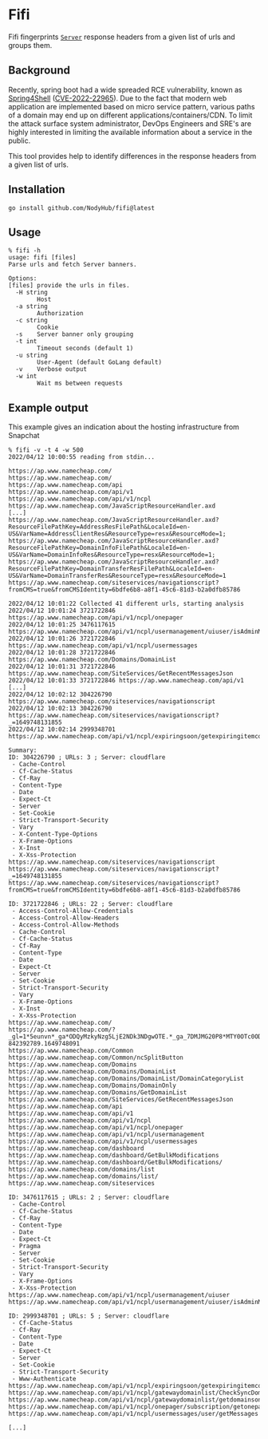 # Fifi

Fifi fingerprints [`Server`](https://developer.mozilla.org/en-US/docs/Web/HTTP/Headers/Server) response headers from a given list of urls and groups them.

## Background

Recently, spring boot had a wide spreaded RCE vulnerability, known as [Spring4Shell](https://portswigger.net/daily-swig/spring4shell-microsoft-cisa-warn-of-limited-in-the-wild-exploitation) ([CVE-2022-22965](https://cve.mitre.org/cgi-bin/cvename.cgi?name=CVE-2022-22965)). Due to the fact that modern web application are implemented based on micro service pattern, various paths of a domain may end up on different applications/containers/CDN. To limit the attack surface system administrator, DevOps Engineers and SRE's are highly interested in limiting the available information about a service in the public.

This tool provides help to identify differences in the response headers from a given list of urls.

## Installation

```
go install github.com/NodyHub/fifi@latest
```

## Usage

```
% fifi -h
usage: fifi [files]
Parse urls and fetch Server banners.

Options:
[files] provide the urls in files.
  -H string
    	Host
  -a string
    	Authorization
  -c string
    	Cookie
  -s	Server banner only grouping
  -t int
    	Timeout seconds (default 1)
  -u string
    	User-Agent (default GoLang default)
  -v	Verbose output
  -w int
    	Wait ms between requests
```

## Example output

This example gives an indication about the hosting infrastructure from Snapchat

```shell
% fifi -v -t 4 -w 500
2022/04/12 10:00:55 reading from stdin...

https://ap.www.namecheap.com/
https://ap.www.namecheap.com/
https://ap.www.namecheap.com/api
https://ap.www.namecheap.com/api/v1
https://ap.www.namecheap.com/api/v1/ncpl
https://ap.www.namecheap.com/JavaScriptResourceHandler.axd
[...]
https://ap.www.namecheap.com/JavaScriptResourceHandler.axd?ResourceFilePathKey=AddressResFilePath&LocaleId=en-US&VarName=AddressClientRes&ResourceType=resx&ResourceMode=1;
https://ap.www.namecheap.com/JavaScriptResourceHandler.axd?ResourceFilePathKey=DomainInfoFilePath&LocaleId=en-US&VarName=DomainInfoRes&ResourceType=resx&ResourceMode=1;
https://ap.www.namecheap.com/JavaScriptResourceHandler.axd?ResourceFilePathKey=DomainTransferResFilePath&LocaleId=en-US&VarName=DomainTransferRes&ResourceType=resx&ResourceMode=1
https://ap.www.namecheap.com/siteservices/navigationscript?fromCMS=true&fromCMSIdentity=6bdfe6b8-a8f1-45c6-81d3-b2a0dfb85786

2022/04/12 10:01:22 Collected 41 different urls, starting analysis
2022/04/12 10:01:24 3721722846 https://ap.www.namecheap.com/api/v1/ncpl/onepager
2022/04/12 10:01:25 3476117615 https://ap.www.namecheap.com/api/v1/ncpl/usermanagement/uiuser/isAdminMode
2022/04/12 10:01:26 3721722846 https://ap.www.namecheap.com/api/v1/ncpl/usermessages
2022/04/12 10:01:28 3721722846 https://ap.www.namecheap.com/Domains/DomainList
2022/04/12 10:01:31 3721722846 https://ap.www.namecheap.com/SiteServices/GetRecentMessagesJson
2022/04/12 10:01:33 3721722846 https://ap.www.namecheap.com/api/v1
[...]
2022/04/12 10:02:12 304226790 https://ap.www.namecheap.com/siteservices/navigationscript
2022/04/12 10:02:13 304226790 https://ap.www.namecheap.com/siteservices/navigationscript?_=1649748131855
2022/04/12 10:02:14 2999348701 https://ap.www.namecheap.com/api/v1/ncpl/expiringsoon/getexpiringitemcount

Summary:
ID: 304226790 ; URLs: 3 ; Server: cloudflare
 - Cache-Control
 - Cf-Cache-Status
 - Cf-Ray
 - Content-Type
 - Date
 - Expect-Ct
 - Server
 - Set-Cookie
 - Strict-Transport-Security
 - Vary
 - X-Content-Type-Options
 - X-Frame-Options
 - X-Inst
 - X-Xss-Protection
https://ap.www.namecheap.com/siteservices/navigationscript
https://ap.www.namecheap.com/siteservices/navigationscript?_=1649748131855
https://ap.www.namecheap.com/siteservices/navigationscript?fromCMS=true&fromCMSIdentity=6bdfe6b8-a8f1-45c6-81d3-b2a0dfb85786

ID: 3721722846 ; URLs: 22 ; Server: cloudflare
 - Access-Control-Allow-Credentials
 - Access-Control-Allow-Headers
 - Access-Control-Allow-Methods
 - Cache-Control
 - Cf-Cache-Status
 - Cf-Ray
 - Content-Type
 - Date
 - Expect-Ct
 - Server
 - Set-Cookie
 - Strict-Transport-Security
 - Vary
 - X-Frame-Options
 - X-Inst
 - X-Xss-Protection
https://ap.www.namecheap.com/
https://ap.www.namecheap.com/?_gl=1*5eunvn*_ga*ODQyMzkyNzg5LjE2NDk3NDgwOTE.*_ga_7DMJMG20P8*MTY0OTc0ODA5MC4xLjAuMTY0OTc0ODA5MC42MA..&_ga=2.76907415.360072847.1649748091-842392789.1649748091
https://ap.www.namecheap.com/Common
https://ap.www.namecheap.com/Common/ncSplitButton
https://ap.www.namecheap.com/Domains
https://ap.www.namecheap.com/Domains/DomainList
https://ap.www.namecheap.com/Domains/DomainList/DomainCategoryList
https://ap.www.namecheap.com/Domains/DomainOnly
https://ap.www.namecheap.com/Domains/GetDomainList
https://ap.www.namecheap.com/SiteServices/GetRecentMessagesJson
https://ap.www.namecheap.com/api
https://ap.www.namecheap.com/api/v1
https://ap.www.namecheap.com/api/v1/ncpl
https://ap.www.namecheap.com/api/v1/ncpl/onepager
https://ap.www.namecheap.com/api/v1/ncpl/usermanagement
https://ap.www.namecheap.com/api/v1/ncpl/usermessages
https://ap.www.namecheap.com/dashboard
https://ap.www.namecheap.com/dashboard/GetBulkModifications
https://ap.www.namecheap.com/dashboard/GetBulkModifications/
https://ap.www.namecheap.com/domains/list
https://ap.www.namecheap.com/domains/list/
https://ap.www.namecheap.com/siteservices

ID: 3476117615 ; URLs: 2 ; Server: cloudflare
 - Cache-Control
 - Cf-Cache-Status
 - Cf-Ray
 - Content-Type
 - Date
 - Expect-Ct
 - Pragma
 - Server
 - Set-Cookie
 - Strict-Transport-Security
 - Vary
 - X-Frame-Options
 - X-Xss-Protection
https://ap.www.namecheap.com/api/v1/ncpl/usermanagement/uiuser
https://ap.www.namecheap.com/api/v1/ncpl/usermanagement/uiuser/isAdminMode

ID: 2999348701 ; URLs: 5 ; Server: cloudflare
 - Cf-Cache-Status
 - Cf-Ray
 - Content-Type
 - Date
 - Expect-Ct
 - Server
 - Set-Cookie
 - Strict-Transport-Security
 - Www-Authenticate
https://ap.www.namecheap.com/api/v1/ncpl/expiringsoon/getexpiringitemcount
https://ap.www.namecheap.com/api/v1/ncpl/gatewaydomainlist/CheckSyncDomainList
https://ap.www.namecheap.com/api/v1/ncpl/gatewaydomainlist/getdomainsonly
https://ap.www.namecheap.com/api/v1/ncpl/onepager/subscription/getonepagersubscriptions
https://ap.www.namecheap.com/api/v1/ncpl/usermessages/user/getMessages

[...]

```
